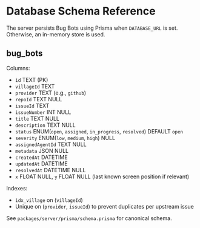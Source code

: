 # Database Schema Reference

The server persists Bug Bots using Prisma when `DATABASE_URL` is set. Otherwise, an in-memory store is used.

## bug_bots

Columns:

- `id` TEXT (PK)
- `villageId` TEXT
- `provider` TEXT (e.g., `github`)
- `repoId` TEXT NULL
- `issueId` TEXT
- `issueNumber` INT NULL
- `title` TEXT NULL
- `description` TEXT NULL
- `status` ENUM(`open`, `assigned`, `in_progress`, `resolved`) DEFAULT `open`
- `severity` ENUM(`low`, `medium`, `high`) NULL
- `assignedAgentId` TEXT NULL
- `metadata` JSON NULL
- `createdAt` DATETIME
- `updatedAt` DATETIME
- `resolvedAt` DATETIME NULL
- `x` FLOAT NULL, `y` FLOAT NULL (last known screen position if relevant)

Indexes:

- `idx_village` on (`villageId`)
- Unique on (`provider`, `issueId`) to prevent duplicates per upstream issue

See `packages/server/prisma/schema.prisma` for canonical schema.

